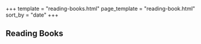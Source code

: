+++
template = "reading-books.html"
page_template = "reading-book.html"
sort_by = "date"
+++

## Reading Books
